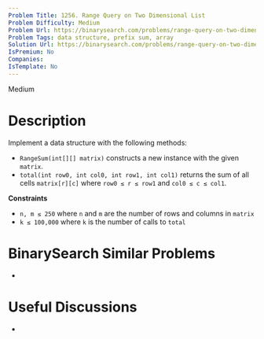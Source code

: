 ```yaml
---
Problem Title: 1256. Range Query on Two Dimensional List
Problem Difficulty: Medium
Problem Url: https://binarysearch.com/problems/range-query-on-two-dimensional-list/
Problem Tags: data structure, prefix sum, array
Solution Url: https://binarysearch.com/problems/range-query-on-two-dimensional-list/solutions/
IsPremium: No
Companies: 
IsTemplate: No
---
```


<span style="color: ;">Medium</span>

# Description

Implement a data structure with the following methods:

- `RangeSum(int[][] matrix)` constructs a new instance with the given `matrix`.
- `total(int row0, int col0, int row1, int col1)` returns the sum of all cells `matrix[r][c]` where `row0 ≤ r ≤ row1` and `col0 ≤ c ≤ col1`.

**Constraints**
- `n, m ≤ 250` where `n` and `m` are the number of rows and columns in `matrix`
- `k ≤ 100,000` where `k` is the number of calls to `total`

# BinarySearch Similar Problems

- []()

# Useful Discussions

- []()
